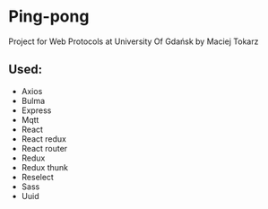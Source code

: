 # Ping-pong

Project for Web Protocols at University Of Gdańsk by Maciej Tokarz

## Used:
- Axios
- Bulma
- Express
- Mqtt
- React
- React redux
- React router
- Redux
- Redux thunk
- Reselect
- Sass
- Uuid
